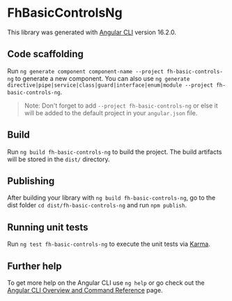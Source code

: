 # FhBasicControlsNg

This library was generated with [Angular CLI](https://github.com/angular/angular-cli) version 16.2.0.

## Code scaffolding

Run `ng generate component component-name --project fh-basic-controls-ng` to generate a new component. You can also
use `ng generate directive|pipe|service|class|guard|interface|enum|module --project fh-basic-controls-ng`.
> Note: Don't forget to add `--project fh-basic-controls-ng` or else it will be added to the default project in
> your `angular.json` file.

## Build

Run `ng build fh-basic-controls-ng` to build the project. The build artifacts will be stored in the `dist/` directory.

## Publishing

After building your library with `ng build fh-basic-controls-ng`, go to the dist folder `cd dist/fh-basic-controls-ng`
and run `npm publish`.

## Running unit tests

Run `ng test fh-basic-controls-ng` to execute the unit tests via [Karma](https://karma-runner.github.io).

## Further help

To get more help on the Angular CLI use `ng help` or go check out
the [Angular CLI Overview and Command Reference](https://angular.io/cli) page.
